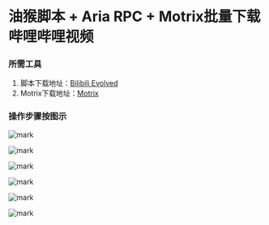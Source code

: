 # 油猴脚本 + Aria RPC + Motrix批量下载哔哩哔哩视频

<!--more-->

### 所需工具

1. 脚本下载地址：[Bilibili Evolved](https://greasyfork.org/zh-CN/scripts/373563-bilibili-evolved)
2. Motrix下载地址：[Motrix](https://motrix.app/)

### 操作步骤按图示

![mark](https://pic.yqqy.top/blog/20200125/e9UPKf8q5ecR.png?imageMogr2/format/webp/interlace/1 "步骤一")

![mark](https://pic.yqqy.top/blog/20200125/Je0xBXHob5lf.png?imageMogr2/format/webp/interlace/1 "步骤二")

![mark](https://pic.yqqy.top/blog/20200125/dIGN43XRXKlC.png?imageMogr2/format/webp/interlace/1 "步骤三")

![mark](https://pic.yqqy.top/blog/20200125/uwqRImE86Ey2.png?imageMogr2/format/webp/interlace/1 "步骤四")

![mark](https://pic.yqqy.top/blog/20200125/SEKLbsp7ignU.png?imageMogr2/format/webp/interlace/1 "步骤五")

![mark](https://pic.yqqy.top/blog/20200125/17muq4KwuOtk.png?imageMogr2/format/webp/interlace/1 "步骤六")
